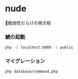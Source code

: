 # nude
💩脆弱性だらけの掲示板

### 鯖の起動

```bash
php -S localhost:8000 -t public
```

### マイグレーション

```bash
php database/command.php
```

